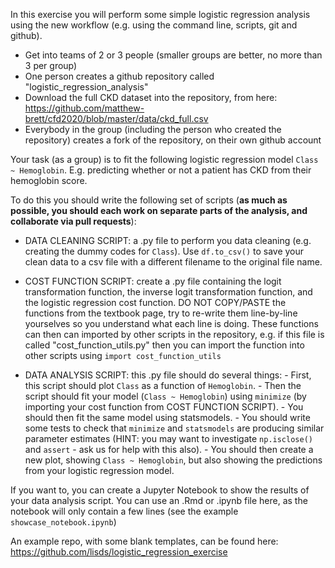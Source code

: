 In this exercise you will perform some simple logistic regression analysis using
the new workflow (e.g. using the command line, scripts, git and github).

- Get into teams of 2 or 3 people (smaller groups are better, no more than 3
  per group)
- One person creates a github repository called "logistic_regression_analysis"
- Download the full CKD dataset into the repository, from here: https://github.com/matthew-brett/cfd2020/blob/master/data/ckd_full.csv
- Everybody in the group (including the person who created the repository)
  creates a fork of the repository, on their own github account

Your task (as a group) is to fit the following logistic regression model
`Class ~ Hemoglobin`. E.g. predicting whether or not a patient has CKD from
their hemoglobin score.

To do this you should write the following set of scripts (**as much as possible,
you should each work on separate parts of the analysis, and collaborate via
pull requests**):

- DATA CLEANING SCRIPT: a .py file to perform you data cleaning (e.g. creating
  the dummy codes for `Class`). Use `df.to_csv()` to save your clean data to
  a csv file with a different filename to the original file name.

- COST FUNCTION SCRIPT: create a .py file containing the logit transformation
 function, the inverse logit transformation function, and the logistic regression
 cost function. DO NOT COPY/PASTE the functions from the textbook page, try to
 re-write them line-by-line yourselves so you understand what each line is doing.
 These functions can then can imported by other scripts in the repository, e.g.
 if this file is called "cost_function_utils.py" then you can import the
function into other scripts using `import cost_function_utils`

- DATA ANALYSIS SCRIPT: this .py file should do several things:
        - First, this script should plot `Class` as a function of `Hemoglobin`. 
        - Then the script should fit your model (`Class ~ Hemoglobin`) using
         `minimize` (by importing your cost function from COST FUNCTION SCRIPT). 
        - You should then fit the same model using statsmodels.
        - You should write some tests to check that `minimize` and `statsmodels`
          are producing similar parameter estimates (HINT: you may want to investigate
         `np.isclose()` and `assert` - ask us for help with this also).
        - You should then create a new plot, showing `Class ~ Hemoglobin`, but 
        also showing the predictions from your logistic regression model.

If you want to, you can create a Jupyter Notebook to show the results of your
data analysis script. You can use an .Rmd or .ipynb file here, as the notebook
will only contain a few lines (see the example `showcase_notebook.ipynb`)

An example repo, with some blank templates, can be found here: https://github.com/lisds/logistic_regression_exercise
